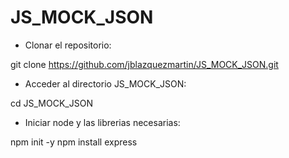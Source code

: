 # JS_MOCK_JSON

- Clonar el repositorio:

git clone https://github.com/jblazquezmartin/JS_MOCK_JSON.git

- Acceder al directorio JS_MOCK_JSON:

cd JS_MOCK_JSON

- Iniciar node y las librerias necesarias:

npm init -y
npm install express

